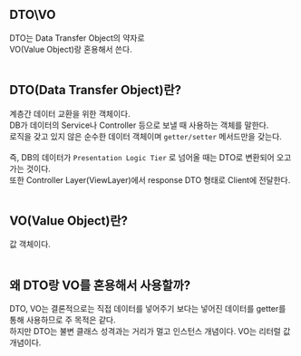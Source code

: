## DTO\VO
DTO는 Data Transfer Object의 약자로<br>
VO(Value Object)랑 혼용해서 쓴다.
<br><br>

## DTO(Data Transfer Object)란?
계층간 데이터 교환을 위한 객체이다.<br>
DB가 데이터의 Service나 Controller 등으로 보낼 때 사용하는 객체를 말한다. <br>
로직을 갖고 있지 않은 순수한 데이터 객체이며 `getter/setter` 메서드만을 갖는다. 
<br><br>
즉, DB의 데이터가 `Presentation Logic Tier` 로 넘어올 때는 DTO로 변환되어 오고가는 것이다.<br>
또한 Controller Layer(ViewLayer)에서 response DTO 형태로 Client에 전달한다.
<br><br>

## VO(Value Object)란?
값 객체이다.
<br><br>

## 왜 DTO랑 VO를 혼용해서 사용할까?
DTO, VO는 결론적으로는 직접 데이터를 넣어주기 보다는 넣어진 데이터를 getter를 통해 사용하므로 주 목적은 같다.
<br>
하지만 DTO는 불변 클래스 성격과는 거리가 멀고 인스턴스 개념이다. VO는 리터럴 값 개념이다.
